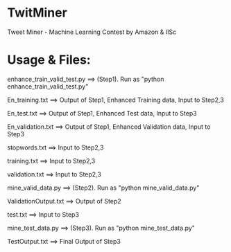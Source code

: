 TwitMiner
=========
Tweet Miner - Machine Learning Contest by Amazon & IISc

Usage & Files:
==============


enhance_train_valid_test.py ==> (Step1). Run as "python enhance_train_valid_test.py"

En_training.txt	==> Output of Step1, Enhanced Training data, Input to Step2,3

En_test.txt ==> Output of Step1, Enhanced Test data, Input to Step3

En_validation.txt	==> Output of Step1, Enhanced Validation data, Input to Step3

stopwords.txt	==> Input to Step2,3

training.txt ==> Input to Step2,3

validation.txt ==> Input to Step2,3

mine_valid_data.py ==> (Step2). Run as "python mine_valid_data.py"	

ValidationOutput.txt	==> Output of Step2

test.txt ==> Input to Step3

mine_test_data.py ==>	(Step3). Run as "python mine_test_data.py"

TestOutput.txt ==> Final Output of Step3


